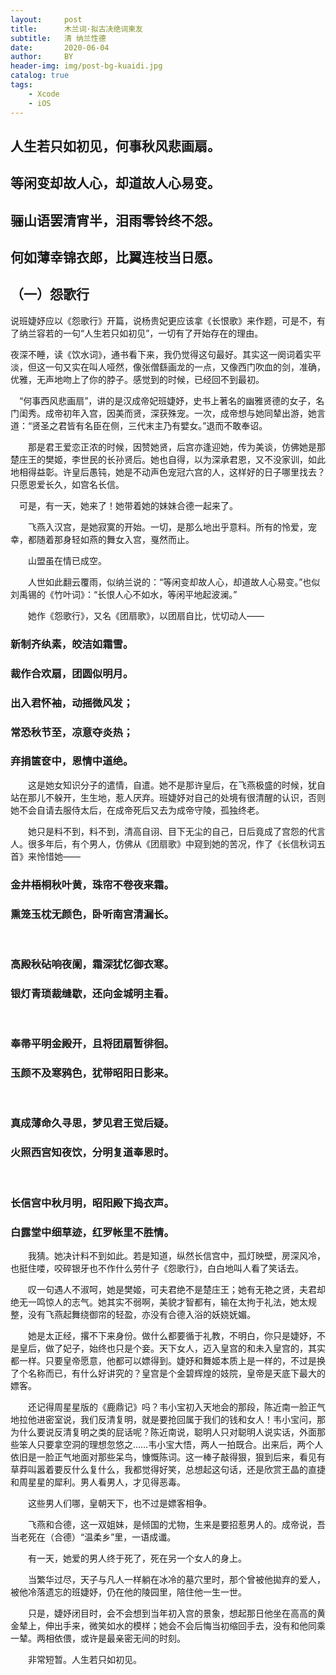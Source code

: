 ```yaml
---
layout:     post
title:      木兰词·拟古决绝词柬友
subtitle:   清 纳兰性德
date:       2020-06-04
author:     BY
header-img: img/post-bg-kuaidi.jpg
catalog: true
tags:
    - Xcode
    - iOS
---
```


## 人生若只如初见，何事秋风悲画扇。
## 等闲变却故人心，却道故人心易变。
## 骊山语罢清宵半，泪雨零铃终不怨。
## 何如薄幸锦衣郎，比翼连枝当日愿。

## （一）怨歌行

说班婕妤应以《怨歌行》开篇，说杨贵妃更应该拿《长恨歌》来作题，可是不，有了纳兰容若的一句“人生若只如初见”，一切有了开始存在的理由。 

夜深不睡，读《饮水词》，通书看下来，我仍觉得这句最好。其实这一阕词着实平淡，但这一句又实在叫人哑然，像张僧繇画龙的一点，又像西门吹血的剑，准确，优雅，无声地吻上了你的脖子。感觉到的时候，已经回不到最初。 

　“何事西风悲画扇”，讲的是汉成帝妃班婕妤，史书上著名的幽雅贤德的女子，名门闺秀。成帝初年入宫，因美而贤，深获殊宠。一次，成帝想与她同辇出游，她言道：“贤圣之君皆有名臣在侧，三代末主乃有嬖女。”退而不敢奉诏。 

　　那是君王爱恋正浓的时候，因赞她贤，后宫亦逢迎她，传为美谈，仿佛她是那楚庄王的樊姬，李世民的长孙贤后。她也自得，以为深承君恩，又不没家训，如此地相得益彰。许皇后愚钝，她是不动声色宠冠六宫的人，这样好的日子哪里找去？只愿恩爱长久，如宫名长信。 

　可是，有一天，她来了！她带着她的妹妹合德一起来了。 

　　飞燕入汉宫，是她寂寞的开始。一切，是那么地出乎意料。所有的怜爱，宠幸，都随着那身轻如燕的舞女入宫，戛然而止。 

　　山盟虽在情已成空。 

　　人世如此翻云覆雨，似纳兰说的：“等闲变却故人心，却道故人心易变。”也似刘禹锡的《竹叶词》：“长恨人心不如水，等闲平地起波澜。” 


　　她作《怨歌行》，又名《团扇歌》，以团扇自比，忧切动人—— 


### 新制齐纨素，皎洁如霜雪。 
### 裁作合欢扇，团圆似明月。 
### 出入君怀袖，动摇微风发； 
### 常恐秋节至，凉意夺炎热； 
### 弃捐箧奁中，恩情中道绝。 



　　这是她女知识分子的遣情，自遣。她不是那许皇后，在飞燕极盛的时候，犹自站在那儿不躲开，生生地，惹人厌弃。班婕妤对自己的处境有很清醒的认识，否则她不会自请去服侍太后，在成帝死后又去为成帝守陵，孤独终老。 



　　她只是料不到，料不到，清高自诩、目下无尘的自己，日后竟成了宫怨的代言人。很多年后，有个男人，仿佛从《团扇歌》中窥到她的苦况，作了《长信秋词五首》来怜惜她—— 



### 金井梧桐秋叶黄，珠帘不卷夜来霜。 
### 熏笼玉枕无颜色，卧听南宫清漏长。 
&nbsp; 
### 高殿秋砧响夜阑，霜深犹忆御衣寒。 
### 银灯青琐裁缝歇，还向金城明主看。 
&nbsp; 
### 奉帚平明金殿开，且将团扇暂徘徊。 
### 玉颜不及寒鸦色，犹带昭阳日影来。 
&nbsp; 
### 真成薄命久寻思，梦见君王觉后疑。 
### 火照西宫知夜饮，分明复道奉恩时。 
&nbsp; 
### 长信宫中秋月明，昭阳殿下捣衣声。 
### 白露堂中细草迹，红罗帐里不胜情。 



　　我猜。她决计料不到如此。若是知道，纵然长信宫中，孤灯映壁，房深风冷，也挺住喽，咬碎银牙也不作什么劳什子《怨歌行》，白白地叫人看了笑话去。 



　　叹一句遇人不淑呵，她是樊姬，可夫君绝不是楚庄王；她有无艳之贤，夫君却绝无一鸣惊人的志气。她其实不弱啊，美貌才智都有，输在太拘于礼法，她太规整，没有飞燕起舞绕御帘的轻盈，亦没有合德入浴的妖娆妩媚。 



　　她是太正经，撂不下来身份。做什么都要循于礼教，不明白，你只是婕妤，不是皇后，做了妃子，始终也只是个妾。天下女人，迈入皇宫的和未入皇宫的，其实都一样。只要皇帝愿意，他都可以嫖得到。婕妤和舞姬本质上是一样的，不过是换了个名称而已，有什么好讲究的？皇宫是个金碧辉煌的妓院，皇帝是天底下最大的嫖客。 



　　还记得周星星版的《鹿鼎记》吗？韦小宝初入天地会的那段，陈近南一脸正气地拉他进密室说，我们反清复明，就是要抢回属于我们的钱和女人！韦小宝问，那为什么要说反清复明之类的屁话呢？陈近南说，聪明人只对聪明人说实话，外面那些笨人只要拿空洞的理想忽悠之……韦小宝大悟，两人一拍既合。出来后，两个人依旧是一脸正气地面对那些呆鸟，慷慨陈词。这一棒子敲得狠，狠到后来，看见有草莽叫嚣着要反什么复什么，我都觉得好笑，总想起这句话，还是欣赏王晶的直捷和周星星的犀利。男人看男人，才见得恶毒。 

　　这些男人们哪，皇朝天下，也不过是嫖客相争。 



　　飞燕和合德，这一双姐妹，是倾国的尤物，生来是要招惹男人的。成帝说，吾当老死在（合德）“温柔乡”里，一语成谶。 



　　有一天，她爱的男人终于死了，死在另一个女人的身上。 



　　当繁华过尽，天子与凡人一样躺在冰冷的墓穴里时，那个曾被他拋弃的爱人，被他冷落遗忘的班婕妤，仍在他的陵园里，陪住他一生一世。 



　　只是，婕妤闭目时，会不会想到当年初入宫的景象，想起那日他坐在高高的黄金辇上，伸出手来，微笑如水的模样；她会不会后悔当初缩回手去，没有和他同乘一辇。两相依偎，或许是最亲密无间的时刻。 



　　非常短暂。人生若只如初见。
